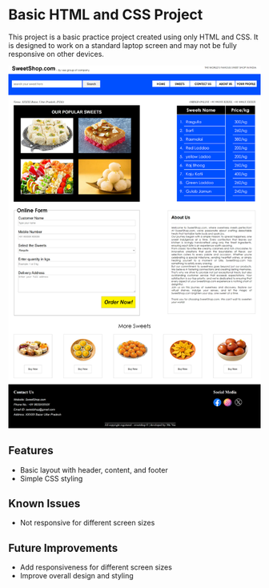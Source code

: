 # Basic HTML and CSS Project

This project is a basic practice project created using only HTML and CSS. It is designed to work on a standard laptop screen and may not be fully responsive on other devices.

![Project Screenshot](SweetShop.com/HomePage.png)

## Features
- Basic layout with header, content, and footer
- Simple CSS styling

## Known Issues
- Not responsive for different screen sizes

## Future Improvements
- Add responsiveness for different screen sizes
- Improve overall design and styling

